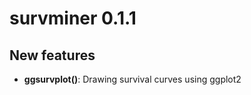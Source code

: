 # survminer 0.1.1

## New features
    
    
- **ggsurvplot()**: Drawing survival curves using ggplot2
